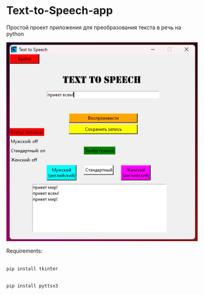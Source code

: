 # Text-to-Speech-app
Простой проект приложения для преобразования текста в речь на python

![Интерфейс](screenshot_demo.png)

Requirements:
##
    pip install tkinter
##
    pip install pyttsx3
   
